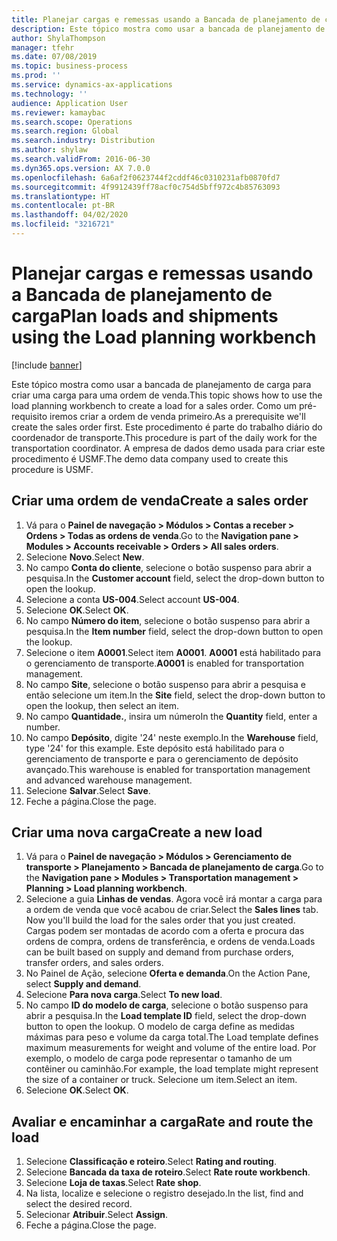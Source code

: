 ```yaml
---
title: Planejar cargas e remessas usando a Bancada de planejamento de carga
description: Este tópico mostra como usar a bancada de planejamento de carga para criar uma carga para uma ordem de venda.
author: ShylaThompson
manager: tfehr
ms.date: 07/08/2019
ms.topic: business-process
ms.prod: ''
ms.service: dynamics-ax-applications
ms.technology: ''
audience: Application User
ms.reviewer: kamaybac
ms.search.scope: Operations
ms.search.region: Global
ms.search.industry: Distribution
ms.author: shylaw
ms.search.validFrom: 2016-06-30
ms.dyn365.ops.version: AX 7.0.0
ms.openlocfilehash: 6a6af2f0623744f2cddf46c0310231afb0870fd7
ms.sourcegitcommit: 4f9912439ff78acf0c754d5bff972c4b85763093
ms.translationtype: HT
ms.contentlocale: pt-BR
ms.lasthandoff: 04/02/2020
ms.locfileid: "3216721"
---
```

# <a name="plan-loads-and-shipments-using-the-load-planning-workbench"></a><span data-ttu-id="c453e-103">Planejar cargas e remessas usando a Bancada de planejamento de carga</span><span class="sxs-lookup"><span data-stu-id="c453e-103">Plan loads and shipments using the Load planning workbench</span></span>

[!include [banner](../../includes/banner.md)]

<span data-ttu-id="c453e-104">Este tópico mostra como usar a bancada de planejamento de carga para criar uma carga para uma ordem de venda.</span><span class="sxs-lookup"><span data-stu-id="c453e-104">This topic shows how to use the load planning workbench to create a load for a sales order.</span></span> <span data-ttu-id="c453e-105">Como um pré-requisito iremos criar a ordem de venda primeiro.</span><span class="sxs-lookup"><span data-stu-id="c453e-105">As a prerequisite we'll create the sales order first.</span></span> <span data-ttu-id="c453e-106">Este procedimento é parte do trabalho diário do coordenador de transporte.</span><span class="sxs-lookup"><span data-stu-id="c453e-106">This procedure is part of the daily work for the transportation coordinator.</span></span> <span data-ttu-id="c453e-107">A empresa de dados demo usada para criar este procedimento é USMF.</span><span class="sxs-lookup"><span data-stu-id="c453e-107">The demo data company used to create this procedure is USMF.</span></span>


## <a name="create-a-sales-order"></a><span data-ttu-id="c453e-108">Criar uma ordem de venda</span><span class="sxs-lookup"><span data-stu-id="c453e-108">Create a sales order</span></span>
1. <span data-ttu-id="c453e-109">Vá para o **Painel de navegação > Módulos > Contas a receber > Ordens > Todas as ordens de venda**.</span><span class="sxs-lookup"><span data-stu-id="c453e-109">Go to the **Navigation pane > Modules > Accounts receivable > Orders > All sales orders**.</span></span>
2. <span data-ttu-id="c453e-110">Selecione **Novo**.</span><span class="sxs-lookup"><span data-stu-id="c453e-110">Select **New**.</span></span>
3. <span data-ttu-id="c453e-111">No campo **Conta do cliente**, selecione o botão suspenso para abrir a pesquisa.</span><span class="sxs-lookup"><span data-stu-id="c453e-111">In the **Customer account** field, select the drop-down button to open the lookup.</span></span>
4. <span data-ttu-id="c453e-112">Selecione a conta **US-004**.</span><span class="sxs-lookup"><span data-stu-id="c453e-112">Select account **US-004**.</span></span>
5. <span data-ttu-id="c453e-113">Selecione **OK**.</span><span class="sxs-lookup"><span data-stu-id="c453e-113">Select **OK**.</span></span>
6. <span data-ttu-id="c453e-114">No campo **Número do item**, selecione o botão suspenso para abrir a pesquisa.</span><span class="sxs-lookup"><span data-stu-id="c453e-114">In the **Item number** field, select the drop-down button to open the lookup.</span></span>
7. <span data-ttu-id="c453e-115">Selecione o item **A0001**.</span><span class="sxs-lookup"><span data-stu-id="c453e-115">Select item **A0001**.</span></span> <span data-ttu-id="c453e-116">**A0001** está habilitado para o gerenciamento de transporte.</span><span class="sxs-lookup"><span data-stu-id="c453e-116">**A0001** is enabled for transportation management.</span></span>  
8. <span data-ttu-id="c453e-117">No campo **Site**, selecione o botão suspenso para abrir a pesquisa e então selecione um item.</span><span class="sxs-lookup"><span data-stu-id="c453e-117">In the **Site** field, select the drop-down button to open the lookup, then select an item.</span></span>
9. <span data-ttu-id="c453e-118">No campo **Quantidade.**, insira um número</span><span class="sxs-lookup"><span data-stu-id="c453e-118">In the **Quantity** field, enter a number.</span></span>
10. <span data-ttu-id="c453e-119">No campo **Depósito**, digite '24' neste exemplo.</span><span class="sxs-lookup"><span data-stu-id="c453e-119">In the **Warehouse** field, type '24' for this example.</span></span> <span data-ttu-id="c453e-120">Este depósito está habilitado para o gerenciamento de transporte e para o gerenciamento de depósito avançado.</span><span class="sxs-lookup"><span data-stu-id="c453e-120">This warehouse is enabled for transportation management and advanced warehouse management.</span></span>  
11. <span data-ttu-id="c453e-121">Selecione **Salvar**.</span><span class="sxs-lookup"><span data-stu-id="c453e-121">Select **Save**.</span></span>
12. <span data-ttu-id="c453e-122">Feche a página.</span><span class="sxs-lookup"><span data-stu-id="c453e-122">Close the page.</span></span>

## <a name="create-a-new-load"></a><span data-ttu-id="c453e-123">Criar uma nova carga</span><span class="sxs-lookup"><span data-stu-id="c453e-123">Create a new load</span></span>
1. <span data-ttu-id="c453e-124">Vá para o **Painel de navegação > Módulos > Gerenciamento de transporte > Planejamento > Bancada de planejamento de carga**.</span><span class="sxs-lookup"><span data-stu-id="c453e-124">Go to the **Navigation pane > Modules > Transportation management > Planning > Load planning workbench**.</span></span>
2. <span data-ttu-id="c453e-125">Selecione a guia **Linhas de vendas**. Agora você irá montar a carga para a ordem de venda que você acabou de criar.</span><span class="sxs-lookup"><span data-stu-id="c453e-125">Select the **Sales lines** tab. Now you'll build the load for the sales order that you just created.</span></span> <span data-ttu-id="c453e-126">Cargas podem ser montadas de acordo com a oferta e procura das ordens de compra, ordens de transferência, e ordens de venda.</span><span class="sxs-lookup"><span data-stu-id="c453e-126">Loads can be built based on supply and demand from purchase orders, transfer orders, and sales orders.</span></span>  
3. <span data-ttu-id="c453e-127">No Painel de Ação, selecione **Oferta e demanda**.</span><span class="sxs-lookup"><span data-stu-id="c453e-127">On the Action Pane, select **Supply and demand**.</span></span>
4. <span data-ttu-id="c453e-128">Selecione **Para nova carga**.</span><span class="sxs-lookup"><span data-stu-id="c453e-128">Select **To new load**.</span></span>
5. <span data-ttu-id="c453e-129">No campo **ID do modelo de carga**, selecione o botão suspenso para abrir a pesquisa.</span><span class="sxs-lookup"><span data-stu-id="c453e-129">In the **Load template ID** field, select the drop-down button to open the lookup.</span></span> <span data-ttu-id="c453e-130">O modelo de carga define as medidas máximas para peso e volume da carga total.</span><span class="sxs-lookup"><span data-stu-id="c453e-130">The Load template defines maximum measurements for weight and volume of the entire load.</span></span> <span data-ttu-id="c453e-131">Por exemplo, o modelo de carga pode representar o tamanho de um contêiner ou caminhão.</span><span class="sxs-lookup"><span data-stu-id="c453e-131">For example, the load template might represent the size of a container or truck.</span></span> <span data-ttu-id="c453e-132">Selecione um item.</span><span class="sxs-lookup"><span data-stu-id="c453e-132">Select an item.</span></span>
6. <span data-ttu-id="c453e-133">Selecione **OK**.</span><span class="sxs-lookup"><span data-stu-id="c453e-133">Select **OK**.</span></span>

## <a name="rate-and-route-the-load"></a><span data-ttu-id="c453e-134">Avaliar e encaminhar a carga</span><span class="sxs-lookup"><span data-stu-id="c453e-134">Rate and route the load</span></span>
1. <span data-ttu-id="c453e-135">Selecione **Classificação e roteiro**.</span><span class="sxs-lookup"><span data-stu-id="c453e-135">Select **Rating and routing**.</span></span>
2. <span data-ttu-id="c453e-136">Selecione **Bancada da taxa de roteiro**.</span><span class="sxs-lookup"><span data-stu-id="c453e-136">Select **Rate route workbench**.</span></span>
3. <span data-ttu-id="c453e-137">Selecione **Loja de taxas**.</span><span class="sxs-lookup"><span data-stu-id="c453e-137">Select **Rate shop**.</span></span>
4. <span data-ttu-id="c453e-138">Na lista, localize e selecione o registro desejado.</span><span class="sxs-lookup"><span data-stu-id="c453e-138">In the list, find and select the desired record.</span></span>
5. <span data-ttu-id="c453e-139">Selecionar **Atribuir**.</span><span class="sxs-lookup"><span data-stu-id="c453e-139">Select **Assign**.</span></span>
6. <span data-ttu-id="c453e-140">Feche a página.</span><span class="sxs-lookup"><span data-stu-id="c453e-140">Close the page.</span></span>

